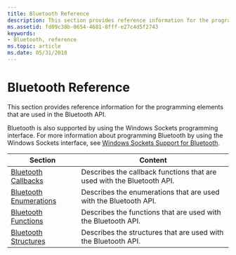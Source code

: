 ```yaml
---
title: Bluetooth Reference
description: This section provides reference information for the programming elements that are used in the Bluetooth API.
ms.assetid: fd09c38b-0654-4681-8fff-e27c4d5f2743
keywords:
- Bluetooth, reference
ms.topic: article
ms.date: 05/31/2018
---
```


# Bluetooth Reference

This section provides reference information for the programming elements that are used in the Bluetooth API.

Bluetooth is also supported by using the Windows Sockets programming interface. For more information about programming Bluetooth by using the Windows Sockets interface, see [Windows Sockets Support for Bluetooth](windows-sockets-support-for-bluetooth.md).



| Section                                              | Content                                                                |
|------------------------------------------------------|------------------------------------------------------------------------|
| [Bluetooth Callbacks](bluetooth-callbacks.md)       | Describes the callback functions that are used with the Bluetooth API. |
| [Bluetooth Enumerations](bluetooth-enumerations.md) | Describes the enumerations that are used with the Bluetooth API.       |
| [Bluetooth Functions](bluetooth-functions.md)       | Describes the functions that are used with the Bluetooth API.          |
| [Bluetooth Structures](bluetooth-structures.md)     | Describes the structures that are used with the Bluetooth API.         |



 

 

 




